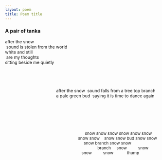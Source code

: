 ```yaml
---
layout: poem
title: Poem title
---
```


### A pair of tanka

after the snow  
&nbsp;sound is stolen from the world  
white and still  
&nbsp;are my thoughts  
sitting beside me quietly  

&nbsp;

&nbsp;




<span style ="display:inline-block;margin-left:12em;">
after the snow  
&nbsp;sound falls from a tree top branch  
a pale green bud  
&nbsp;saying it is time  
to dance again  
</span>

&nbsp;

&nbsp;

&nbsp;

<span style ="display:inline-block;font-size: 10pt;margin-left:18em;">
&nbsp;&nbsp;&nbsp;&nbsp;&nbsp;&nbsp;snow snow snow  
snow snow snow snow snow  
&nbsp;&nbsp;&nbsp;snow snow bud snow snow  
&nbsp;&nbsp;&nbsp;&nbsp;&nbsp;snow branch snow snow  
&nbsp;&nbsp;&nbsp;&nbsp;&nbsp;&nbsp;&nbsp;&nbsp;&nbsp;&nbsp;&nbsp;&nbsp;&nbsp;&nbsp;&nbsp;&nbsp;&nbsp;branch  
&nbsp;&nbsp;&nbsp;&nbsp;snow  
&nbsp;  
&nbsp;&nbsp;&nbsp;&nbsp;&nbsp;&nbsp;&nbsp;snow  
&nbsp;  
&nbsp;&nbsp;&nbsp;snow  
&nbsp;  
&nbsp;&nbsp;&nbsp;&nbsp;&nbsp;&nbsp;&nbsp;snow  
&nbsp;  
&nbsp;&nbsp;&nbsp;&nbsp;&nbsp;&nbsp;&nbsp;&nbsp;&nbsp;thump  
</span>


